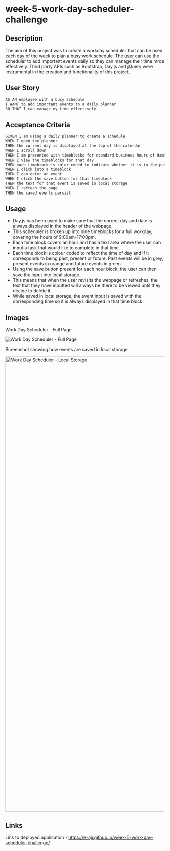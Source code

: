 # week-5-work-day-scheduler-challenge

## Description 

The aim of this project was to create a workday scheduler that can be used each day of the week to plan a busy work schedule. The user can use the scheduler to add important events daily so they can manage their time mroe effectively. Third party APIs such as Bootstrap, Day.js and jQuery were instrumental in the creation and functionality of this project. 

## User Story

```md
AS AN employee with a busy schedule
I WANT to add important events to a daily planner
SO THAT I can manage my time effectively
```

## Acceptance Criteria

```md
GIVEN I am using a daily planner to create a schedule
WHEN I open the planner
THEN the current day is displayed at the top of the calendar
WHEN I scroll down
THEN I am presented with timeblocks for standard business hours of 9am&ndash;5pm
WHEN I view the timeblocks for that day
THEN each timeblock is color coded to indicate whether it is in the past, present, or future
WHEN I click into a timeblock
THEN I can enter an event
WHEN I click the save button for that timeblock
THEN the text for that event is saved in local storage
WHEN I refresh the page
THEN the saved events persist
```

## Usage 

* Day.js has been used to make sure that the correct day and date is always displayed in the header of the webpage.
* This scheduler is broken up into nine timeblocks for a full workday, covering the hours of 9:00am-17:00pm. 
* Each time block covers an hour and has a text area where the user can input a task that would like to complete in that time.
* Each time block is colour coded to reflect the time of day and if it corresponds to being past, present or future. Past events will be in grey, present events in orange and future events in green. 
* Using the save button present for each hour block, the user can then save the input into local storage.
* This means that when the user revisits the webpage or refreshes, the text that they have inputted will always be there to be viewed until they decide to delete it. 
* While saved in local storage, the event input is saved with the corresponding time so it is always displayed in that time block.  


## Images 

Work Day Scheduler - Full Page 

![Work Day Scheduler - Full Page ](https://github.com/e-aji/week-5-work-day-scheduler-challenge/assets/156595423/d29d66df-1a38-402d-9b38-8de2d651f339)


Screenshot showing how events are saved in local storage 

<img width="1439" alt="Work Day Scheduler - Local Storage" src="https://github.com/e-aji/week-5-work-day-scheduler-challenge/assets/156595423/49054f28-39f9-4a02-8f4f-704118ea67f2">


## Links 

Link to deployed application - https://e-aji.github.io/week-5-work-day-scheduler-challenge/ 

